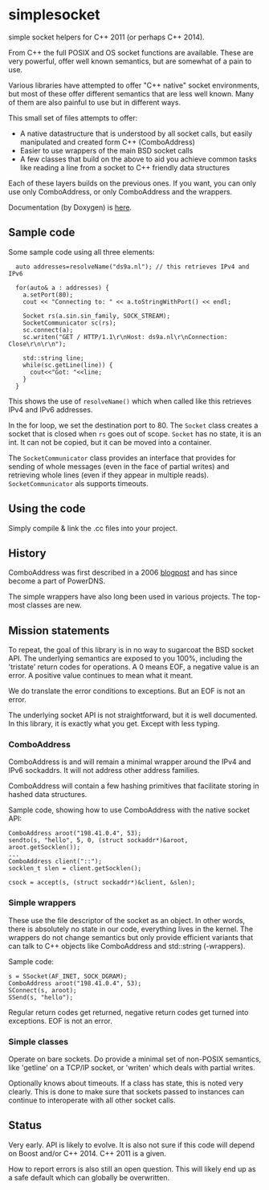 # simplesocket
simple socket helpers for C++ 2011 (or perhaps C++ 2014).

From C++ the full POSIX and OS socket functions are available.  These are
very powerful, offer well known semantics, but are somewhat of a pain to
use. 

Various libraries have attempted to offer "C++ native" socket environments,
but most of these offer different semantics that are less well known. Many
of them are also painful to use but in different ways.

This small set of files attempts to offer:

* A native datastructure that is understood by all socket calls, but easily
  manipulated and created form C++ (ComboAddress)
* Easier to use wrappers of the main BSD socket calls
* A few classes that build on the above to aid you achieve common tasks like
  reading a line from a socket to C++ friendly data structures

Each of these layers builds on the previous ones. If you want, you can only
use only ComboAddress, or only ComboAddress and the wrappers.

Documentation (by Doxygen) is [here](https://ds9a.nl/simplesocket).

## Sample code
Some sample code using all three elements:
```
  auto addresses=resolveName("ds9a.nl"); // this retrieves IPv4 and IPv6

  for(auto& a : addresses) {
    a.setPort(80);
    cout << "Connecting to: " << a.toStringWithPort() << endl;
    
    Socket rs(a.sin.sin_family, SOCK_STREAM);
    SocketCommunicator sc(rs);
    sc.connect(a);
    sc.writen("GET / HTTP/1.1\r\nHost: ds9a.nl\r\nConnection: Close\r\n\r\n");

    std::string line;
    while(sc.getLine(line)) {
      cout<<"Got: "<<line;
    }
  }
```
This shows the use of `resolveName()` which when called like this retrieves
IPv4 and IPv6 addresses. 

In the for loop, we set the destination port to 80.  The `Socket` class
creates a socket that is closed when `rs` goes out of scope. `Socket`
has no state, it is an int. It can not be copied, but it can be moved into
a container.

The `SocketCommunicator` class provides an interface that provides for
sending of whole messages (even in the face of partial writes) and
retrieving whole lines (even if they appear in multiple reads).
`SocketCommunicator` als supports timeouts.

## Using the code
Simply compile & link the .cc files into your project.

## History
ComboAddress was first described in a 2006
[blogpost](https://blog.netherlabs.nl/articles/2006/10/12/the-joys-of-mixing-c-and-c)
and has since become a part of PowerDNS. 

The simple wrappers have also long been used in various projects. The
top-most classes are new.

## Mission statements
To repeat, the goal of this library is in no way to sugarcoat the BSD socket
API. The underlying semantics are exposed to you 100%, including the
'tristate' return codes for operations. A 0 means EOF, a negative value is
an error. A positive value continues to mean what it meant.

We do translate the error conditions to exceptions. But an EOF is not an
error.

The underlying socket API is not straightforward, but it is well documented.
In this library, it is exactly what you get. Except with less typing.

### ComboAddress
ComboAddress is and will remain a minimal wrapper around the IPv4 and IPv6
sockaddrs. It will not address other address families.

ComboAddress will contain a few hashing primitives that facilitate storing
in hashed data structures. 

Sample code, showing how to use ComboAddress with the native socket API:
```
ComboAddress aroot("198.41.0.4", 53);
sendto(s, "hello", 5, 0, (struct sockaddr*)&aroot, aroot.getSocklen());
...
ComboAddress client("::");
socklen_t slen = client.getSocklen();

csock = accept(s, (struct sockaddr*)&client, &slen);
```


### Simple wrappers
These use the file descriptor of the socket as an object. In other words,
there is absolutely no state in our code, everything lives in the kernel.
The wrappers do not change semantics but only provide efficient variants
that can talk to C++ objects like ComboAddress and std::string (-wrappers).

Sample code:
```
s = SSocket(AF_INET, SOCK_DGRAM);
ComboAddress aroot("198.41.0.4", 53);
SConnect(s, aroot);
SSend(s, "hello");
```

Regular return codes get returned, negative return codes get turned into
exceptions. EOF is not an error.

### Simple classes
Operate on bare sockets. Do provide a minimal set of non-POSIX semantics,
like 'getline' on a TCP/IP socket, or 'writen' which deals with partial
writes.

Optionally knows about timeouts. If a class has state, this is noted very
clearly. This is done to make sure that sockets passed to instances can
continue to interoperate with all other socket calls.

## Status
Very early. API is likely to evolve. It is also not sure if this code will
depend on Boost and/or C++ 2014. C++ 2011 is a given.

How to report errors is also still an open question. This will likely end up
as a safe default which can globally be overwritten. 
